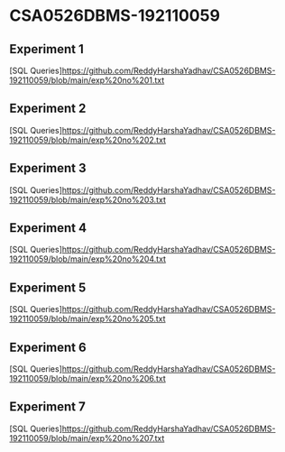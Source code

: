 # CSA0526DBMS-192110059
## Experiment 1
[SQL Queries]https://github.com/ReddyHarshaYadhav/CSA0526DBMS-192110059/blob/main/exp%20no%201.txt
## Experiment 2
[SQL Queries]https://github.com/ReddyHarshaYadhav/CSA0526DBMS-192110059/blob/main/exp%20no%202.txt
## Experiment 3
[SQL Queries]https://github.com/ReddyHarshaYadhav/CSA0526DBMS-192110059/blob/main/exp%20no%203.txt
## Experiment 4
[SQL Queries]https://github.com/ReddyHarshaYadhav/CSA0526DBMS-192110059/blob/main/exp%20no%204.txt
## Experiment 5
[SQL Queries]https://github.com/ReddyHarshaYadhav/CSA0526DBMS-192110059/blob/main/exp%20no%205.txt
## Experiment 6
[SQL Queries]https://github.com/ReddyHarshaYadhav/CSA0526DBMS-192110059/blob/main/exp%20no%206.txt
## Experiment 7
[SQL Queries]https://github.com/ReddyHarshaYadhav/CSA0526DBMS-192110059/blob/main/exp%20no%207.txt
